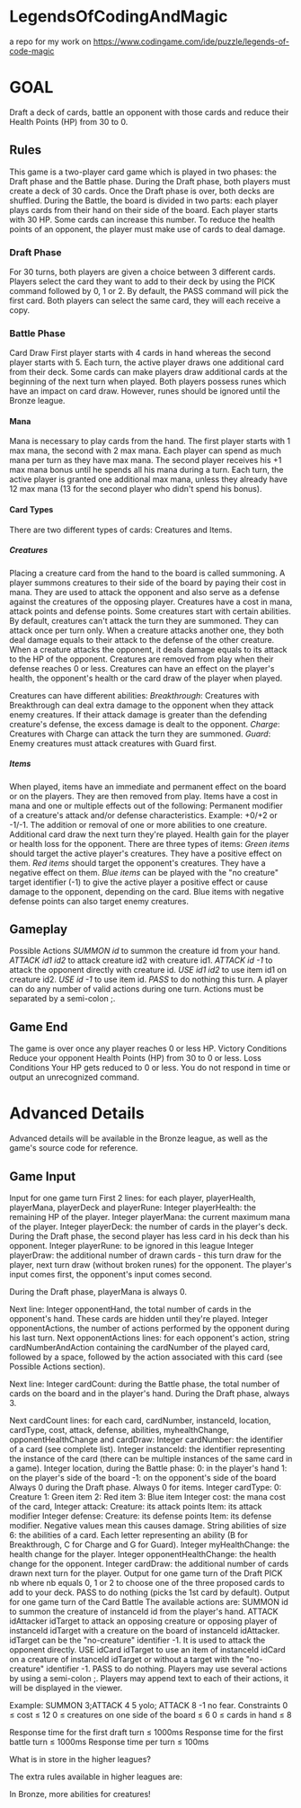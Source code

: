 # LegendsOfCodingAndMagic
a repo for my work on https://www.codingame.com/ide/puzzle/legends-of-code-magic


# GOAL
Draft a deck of cards, battle an opponent with those cards and reduce their Health Points (HP) from 30 to 0.
## Rules
This game is a two-player card game which is played in two phases: the Draft phase and the Battle phase.
During the Draft phase, both players must create a deck of 30 cards.
Once the Draft phase is over, both decks are shuffled.
During the Battle, the board is divided in two parts: each player plays cards from their hand on their side of the board.
Each player starts with 30 HP. Some cards can increase this number.
To reduce the health points of an opponent, the player must make use of cards to deal damage.

### Draft Phase
For 30 turns, both players are given a choice between 3 different cards. Players select the card they want to add to their deck by using the PICK command followed by 0, 1 or 2.
By default, the PASS command will pick the first card.
Both players can select the same card, they will each receive a copy.
### Battle Phase
Card Draw
First player starts with 4 cards in hand whereas the second player starts with 5.
Each turn, the active player draws one additional card from their deck.
Some cards can make players draw additional cards at the beginning of the next turn when played.
Both players possess runes which have an impact on card draw. However, runes should be ignored until the Bronze league.

#### Mana
Mana is necessary to play cards from the hand.
The first player starts with 1 max mana, the second with 2 max mana.
Each player can spend as much mana per turn as they have max mana.
The second player receives his +1 max mana bonus until he spends all his mana during a turn.
Each turn, the active player is granted one additional max mana, unless they already have 12 max mana (13 for the second player who didn't spend his bonus).
#### Card Types
There are two different types of cards: Creatures and Items.


##### Creatures
Placing a creature card from the hand to the board is called summoning.
A player summons creatures to their side of the board by paying their cost in mana. They are used to attack the opponent and also serve as a defense against the creatures of the opposing player.
Creatures have a cost in mana, attack points and defense points. Some creatures start with certain abilities.
By default, creatures can't attack the turn they are summoned. They can attack once per turn only.
When a creature attacks another one, they both deal damage equals to their attack to the defense of the other creature. When a creature attacks the opponent, it deals damage equals to its attack to the HP of the opponent.
Creatures are removed from play when their defense reaches 0 or less.
Creatures can have an effect on the player's health, the opponent's health or the card draw of the player when played.

Creatures can have different abilities:
	*Breakthrough*: Creatures with Breakthrough can deal extra damage to the opponent when they attack enemy creatures. If their attack damage is greater than the defending creature's defense, the excess damage is dealt to the opponent.
	*Charge*: Creatures with Charge can attack the turn they are summoned.
	*Guard*: Enemy creatures must attack creatures with Guard first.
##### Items

When played, items have an immediate and permanent effect on the board or on the players. They are then removed from play.
Items have a cost in mana and one or multiple effects out of the following:
Permanent modifier of a creature's attack and/or defense characteristics. Example: +0/+2 or -1/-1.
The addition or removal of one or more abilities to one creature.
Additional card draw the next turn they're played.
Health gain for the player or health loss for the opponent.
There are three types of items:
	*Green items* should target the active player's creatures. They have a positive effect on them.
	*Red items* should target the opponent's creatures. They have a negative effect on them.
	*Blue items* can be played with the "no creature" target identifier (-1) to give the active player a positive effect or cause damage to the opponent, depending on the card. Blue items with negative defense points can also target enemy creatures.

## Gameplay
Possible Actions
*SUMMON id* to summon the creature id from your hand.
*ATTACK id1 id2* to attack creature id2 with creature id1.
*ATTACK id -1* to attack the opponent directly with creature id.
*USE id1 id2* to use item id1 on creature id2.
*USE id -1* to use item id.
*PASS* to do nothing this turn.
A player can do any number of valid actions during one turn. Actions must be separated by a semi-colon ;.

## Game End
The game is over once any player reaches 0 or less HP.
Victory Conditions
Reduce your opponent Health Points (HP) from 30 to 0 or less.
Loss Conditions
Your HP gets reduced to 0 or less.
You do not respond in time or output an unrecognized command.

# Advanced Details
Advanced details will be available in the Bronze league, as well as the game's source code for reference.

## Game Input
Input for one game turn
First 2 lines: for each player, playerHealth, playerMana, playerDeck and playerRune:
Integer playerHealth: the remaining HP of the player.
Integer playerMana: the current maximum mana of the player.
Integer playerDeck: the number of cards in the player's deck. During the Draft phase, the second player has less card in his deck than his opponent.
Integer playerRune: to be ignored in this league
Integer playerDraw: the additional number of drawn cards - this turn draw for the player, next turn draw (without broken runes) for the opponent.
The player's input comes first, the opponent's input comes second.

During the Draft phase, playerMana is always 0.

Next line:
Integer opponentHand, the total number of cards in the opponent's hand. These cards are hidden until they're played.
Integer opponentActions, the number of actions performed by the opponent during his last turn.
Next opponentActions lines: for each opponent's action, string cardNumberAndAction containing the cardNumber of the played card, followed by a space, followed by the action associated with this card (see Possible Actions section).

Next line: Integer cardCount: during the Battle phase, the total number of cards on the board and in the player's hand. During the Draft phase, always 3.

Next cardCount lines: for each card, cardNumber, instanceId, location, cardType, cost, attack, defense, abilities, myhealthChange, opponentHealthChange and cardDraw:
Integer cardNumber: the identifier of a card (see complete list).
Integer instanceId: the identifier representing the instance of the card (there can be multiple instances of the same card in a game).
Integer location, during the Battle phase:
0: in the player's hand
1: on the player's side of the board
-1: on the opponent's side of the board
Always 0 during the Draft phase.
Always 0 for items.
Integer cardType:
0: Creature
1: Green item
2: Red item
3: Blue item
Integer cost: the mana cost of the card,
Integer attack:
Creature: its attack points
Item: its attack modifier
Integer defense:
Creature: its defense points
Item: its defense modifier. Negative values mean this causes damage.
String abilities of size 6: the abilities of a card. Each letter representing an ability (B for Breakthrough, C for Charge and G for Guard).
Integer myHealthChange: the health change for the player.
Integer opponentHealthChange: the health change for the opponent.
Integer cardDraw: the additional number of cards drawn next turn for the player.
Output for one game turn of the Draft
PICK nb where nb equals 0, 1 or 2 to choose one of the three proposed cards to add to your deck.
PASS to do nothing (picks the 1st card by default).
Output for one game turn of the Card Battle
The available actions are:
SUMMON id to summon the creature of instanceId id from the player's hand.
ATTACK idAttacker idTarget to attack an opposing creature or opposing player of instanceId idTarget with a creature on the board of instanceId idAttacker.
idTarget can be the "no-creature" identifier -1. It is used to attack the opponent directly.
USE idCard idTarget to use an item of instanceId idCard on a creature of instanceId idTarget or without a target with the "no-creature" identifier -1.
PASS to do nothing.
Players may use several actions by using a semi-colon ;.
Players may append text to each of their actions, it will be displayed in the viewer.

Example: SUMMON 3;ATTACK 4 5 yolo; ATTACK 8 -1 no fear.
Constraints
0 ≤ cost ≤ 12
0 ≤ creatures on one side of the board ≤ 6
0 ≤ cards in hand ≤ 8

Response time for the first draft turn ≤ 1000ms
Response time for the first battle turn ≤ 1000ms
Response time per turn ≤ 100ms

What is in store in the higher leagues?

The extra rules available in higher leagues are:

In Bronze, more abilities for creatures!